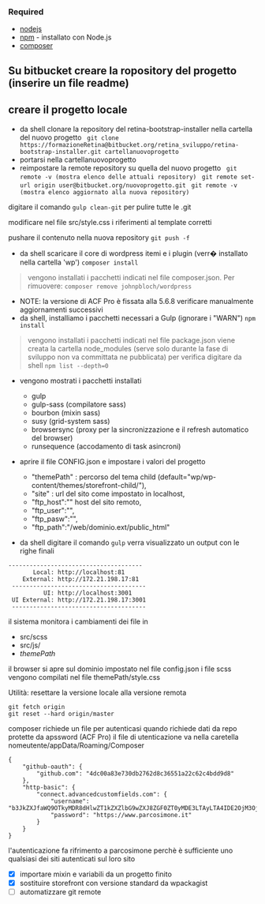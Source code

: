 ### Required ###
* [nodejs](https://nodejs.org/en/download/)
* [npm](https://www.npmjs.com/get-npm) - installato con Node.js
* [composer](https://getcomposer.org/Composer-Setup.exe)

## Su bitbucket creare la ropository del progetto (inserire un file readme) ##
## creare il progetto locale ##
* da shell clonare la repository del retina-bootstrap-installer nella cartella del nuovo progetto
``` git clone https://formazioneRetina@bitbucket.org/retina_sviluppo/retina-bootstrap-installer.git cartellanuovoprogetto```
* portarsi nella cartellanuovoprogetto
* reimpostare la remote repository su quella del nuovo progetto
``` git remote -v (mostra elenco delle attuali repository)```
``` git remote set-url origin user@bitbucket.org/nuovoprogetto.git```
``` git remote -v (mostra elenco aggiornato alla nuova repository)```

digitare il comando ``` gulp clean-git ``` per pulire tutte le .git

modificare nel file src/style.css i riferimenti al template corretti

pushare il contenuto nella nuova repository
``` git push -f ```

* da shell scaricare il core di wordpress itemi e i plugin (verr� installato nella cartella 'wp')
```composer install```
> vengono installati i pacchetti indicati nel file composer.json. Per rimuovere:  ```composer remove johnpbloch/wordpress```
* NOTE: la versione di ACF Pro è fissata alla 5.6.8 verificare manualmente aggiornamenti successivi
* da shell, installiamo i pacchetti necessari a Gulp (ignorare i "WARN")
```npm install```
> vengono installati i pacchetti indicati nel file package.json
viene creata la cartella node_modules (serve solo durante la fase di sviluppo non va committata ne pubblicata)
per verifica digitare da shell
```npm list --depth=0```
* vengono mostrati i pacchetti installati
  + gulp
  + gulp-sass (compilatore sass)
  + bourbon (mixin sass)
  + susy (grid-system sass)
  + browsersync (proxy per la sincronizzazione e il refresh automatico del browser)
  + runsequence (accodamento di task asincroni)

* aprire il file CONFIG.json e impostare i valori del progetto
  + "themePath" : percorso del tema child (default="wp/wp-content/themes/storefront-child/"),
  + "site" : url del sito come impostato in localhost,
  + "ftp_host":"" host del sito remoto,
  + "ftp_user":"",
  + "ftp_pasw":"",
  + "ftp_path":"/web/dominio.ext/public_html"


* da shell digitare il comando
```gulp```
verra visualizzato un output con le righe finali

```
--------------------------------------
       Local: http://localhost:81
    External: http://172.21.198.17:81
 --------------------------------------
          UI: http://localhost:3001
 UI External: http://172.21.198.17:3001
 --------------------------------------
 ```
il sistema monitora i cambiamenti dei file in
* src/scss
* src/js/
* *themePath*

il browser si apre sul dominio impostato nel file config.json
i file scss vengono compilati nel file themePath/style.css

Utilità:
resettare la versione locale alla versione remota
```
git fetch origin
git reset --hard origin/master
```

composer richiede un file per autenticasi quando richiede dati da repo protette da apssword (ACF Pro)
il file di utenticazione va nella caretella nomeutente/appData/Roaming/Composer

```
{
    "github-oauth": {
        "github.com": "4dc00a83e730db2762d8c36551a22c62c4bdd9d8"
    },
    "http-basic": {
        "connect.advancedcustomfields.com": {
            "username": "b3JkZXJfaWQ9OTkyMDR8dHlwZT1kZXZlbG9wZXJ8ZGF0ZT0yMDE3LTAyLTA4IDE2OjM3OjM2",
            "password": "https://www.parcosimone.it"
        }
    }
}
```
l'autenticazione fa rifrimento a parcosimone perchè è sufficiente uno qualsiasi dei siti autenticati sul loro sito


- [x] importare mixin e variabili da un progetto finito
- [x] sostituire storefront con versione standard da wpackagist
- [ ] automatizzare git remote
